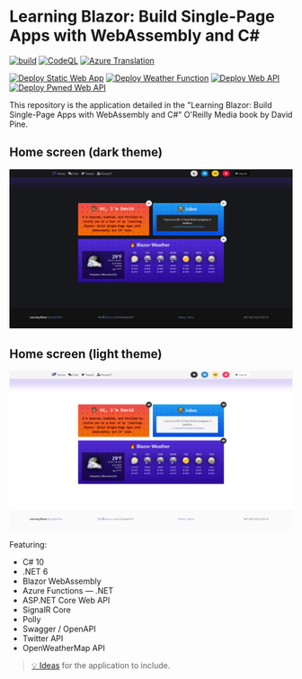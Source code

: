 # Learning Blazor: Build Single-Page Apps with WebAssembly and C#

[![build](https://github.com/IEvangelist/learning-blazor/actions/workflows/build-validation.yml/badge.svg)](https://github.com/IEvangelist/learning-blazor/actions/workflows/build-validation.yml) [![CodeQL](https://github.com/IEvangelist/learning-blazor/actions/workflows/codeql-analysis.yml/badge.svg)](https://github.com/IEvangelist/learning-blazor/actions/workflows/codeql-analysis.yml) [![Azure Translation](https://github.com/IEvangelist/learning-blazor/actions/workflows/machine-translation.yml/badge.svg)](https://github.com/IEvangelist/learning-blazor/actions/workflows/machine-translation.yml)

[![Deploy Static Web App](https://github.com/IEvangelist/learning-blazor/actions/workflows/deploy-az-static-webapp.yml/badge.svg)](https://github.com/IEvangelist/learning-blazor/actions/workflows/deploy-az-static-webapp.yml)
[![Deploy Weather Function](https://github.com/IEvangelist/learning-blazor/actions/workflows/deploy-az-func.yml/badge.svg)](https://github.com/IEvangelist/learning-blazor/actions/workflows/deploy-az-func.yml) [![Deploy Web API](https://github.com/IEvangelist/learning-blazor/actions/workflows/deploy-az-webapi.yml/badge.svg)](https://github.com/IEvangelist/learning-blazor/actions/workflows/deploy-az-webapi.yml) [![Deploy Pwned Web API](https://github.com/IEvangelist/learning-blazor/actions/workflows/deploy-az-pwnedapi.yml/badge.svg)](https://github.com/IEvangelist/learning-blazor/actions/workflows/deploy-az-pwnedapi.yml)

This repository is the application detailed in the "Learning Blazor: Build Single-Page Apps with WebAssembly and C#" O'Reilly Media book by David Pine.

## Home screen (dark theme)

![Learning Blazor: Home screen (dark theme)](images/home-screen-dark.png)

## Home screen (light theme)

![Learning Blazor: Home screen (light theme)](images/home-screen-light.png)

Featuring:

- C# 10
- .NET 6
- Blazor WebAssembly
- Azure Functions &mdash; .NET
- ASP.NET Core Web API
- SignalR Core
- Polly
- Swagger / OpenAPI
- Twitter API
- OpenWeatherMap API

> [💡 Ideas](https://gist.github.com/IEvangelist/d43abafb64d207bff25e60769e986bbd) for the application to include.

